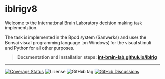 # iblrigv8

Welcome to the International Brain Laboratory decision making task implementation.

The task is implemented in the Bpod system (Sanworks) and uses the Bonsai visual programming language (on Windows) for the visual stimuli and Python for all other purposes.

> **Documentation and installation steps: [int-brain-lab.github.io/iblrig](https://int-brain-lab.github.io/iblrig)**

---

[![Coverage Status](https://coveralls.io/repos/github/int-brain-lab/iblrig/badge.svg?branch=iblrigv8)](https://coveralls.io/github/int-brain-lab/iblrig?branch=iblrigv8)
![License](https://img.shields.io/github/license/int-brain-lab/iblrig)
![GitHub tag](https://img.shields.io/github/v/tag/int-brain-lab/iblrig)
[![GitHub Discussions](https://img.shields.io/github/discussions/int-brain-lab/iblrig)](https://github.com/int-brain-lab/iblrig/discussions)
